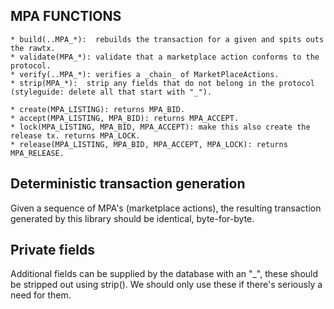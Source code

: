  ## MPA FUNCTIONS
    * build(..MPA_*):  rebuilds the transaction for a given and spits outs the rawtx.
    * validate(MPA_*): validate that a marketplace action conforms to the protocol.
    * verify(..MPA_*): verifies a _chain_ of MarketPlaceActions.
    * strip(MPA_*):  strip any fields that do not belong in the protocol (styleguide: delete all that start with "_").

    * create(MPA_LISTING): returns MPA_BID.
    * accept(MPA_LISTING, MPA_BID): returns MPA_ACCEPT.
    * lock(MPA_LISTING, MPA_BID, MPA_ACCEPT): make this also create the release tx. returns MPA_LOCK.
    * release(MPA_LISTING, MPA_BID, MPA_ACCEPT, MPA_LOCK): returns MPA_RELEASE.

## Deterministic transaction generation

Given a sequence of MPA's (marketplace actions), the resulting transaction generated by this library should be identical, byte-for-byte.

## Private fields
Additional fields can be supplied by the database with an "_", these should be stripped out using strip().
We should only use these if there's seriously a need for them.